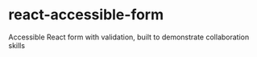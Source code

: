 # react-accessible-form
Accessible React form with validation, built to demonstrate collaboration skills
